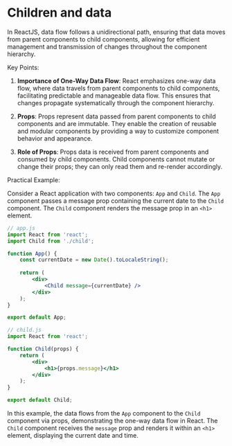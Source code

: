 # Children and data

In ReactJS, data flow follows a unidirectional path, ensuring that data moves from parent components to child components, allowing for efficient management and transmission of changes throughout the component hierarchy.

Key Points:

1. **Importance of One-Way Data Flow**: React emphasizes one-way data flow, where data travels from parent components to child components, facilitating predictable and manageable data flow. This ensures that changes propagate systematically through the component hierarchy.

2. **Props**: Props represent data passed from parent components to child components and are immutable. They enable the creation of reusable and modular components by providing a way to customize component behavior and appearance.

3. **Role of Props**: Props data is received from parent components and consumed by child components. Child components cannot mutate or change their props; they can only read them and re-render accordingly.

Practical Example:

Consider a React application with two components: `App` and `Child`. The `App` component passes a message prop containing the current date to the `Child` component. The `Child` component renders the message prop in an `<h1>` element.

```jsx
// app.js
import React from 'react';
import Child from './child';

function App() {
    const currentDate = new Date().toLocaleString();
    
    return (
        <div>
            <Child message={currentDate} />
        </div>
    );
}

export default App;

// child.js
import React from 'react';

function Child(props) {
    return (
        <div>
            <h1>{props.message}</h1>
        </div>
    );
}

export default Child;
```

In this example, the data flows from the `App` component to the `Child` component via props, demonstrating the one-way data flow in React. The `Child` component receives the `message` prop and renders it within an `<h1>` element, displaying the current date and time.